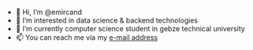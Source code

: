 - 👋 Hi, I’m @emircand 
- 👀 I’m interested in data science & backend technologies
- 🌱 I’m currently computer science student in gebze technical university
- 📫 You can reach me via my <a href="mailto:emircandemirel@yahoo.com">e-mail address</a>

<!---
emircand/emircand is a ✨ special ✨ repository because its `README.md` (this file) appears on your GitHub profile.
You can click the Preview link to take a look at your changes.
--->
